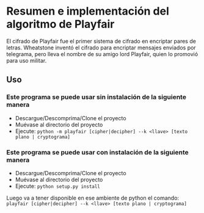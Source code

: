 # Resumen e implementación del algoritmo de Playfair

El cifrado de Playfair fue el primer sistema de cifrado en encriptar pares de letras. Wheatstone inventó el cifrado para encriptar mensajes enviados por telegrama, pero lleva el nombre de su amigo lord Playfair, quien lo promovió para uso militar. 

## Uso

### Este programa se puede usar sin instalación de la siguiente manera

+ Descargue/Descomprima/Clone el proyecto
+ Muévase al directorio del proyecto
+ Ejecute: `python -m playfair [cipher|decipher] --k <llave> [texto plano | cryptograma]`

### Este programa se puede usar con instalación de la siguiente manera

+ Descargue/Descomprima/Clone el proyecto
+ Muévase al directorio del proyecto
+ Ejecute: `python setup.py install`

Luego va a tener disponible en ese ambiente de python el comando: `playfair [cipher|decipher] --k <llave> [texto plano | cryptograma]`